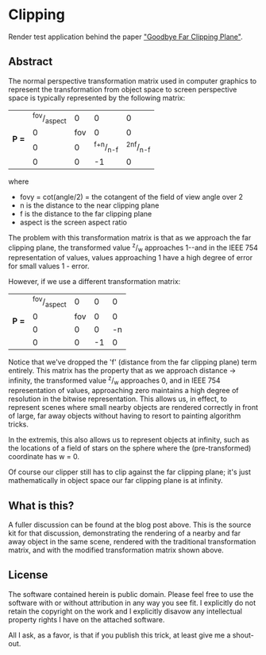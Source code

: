 # Clipping

Render test application behind the paper ["Goodbye Far Clipping Plane"](http://chaosinmotion.com/blog/?p=555).

## Abstract

The normal perspective transformation matrix used in computer graphics to represent the transformation from object space to screen perspective space is typically represented by the following matrix:

<table>
	<tr>
		<td rowspan="4"><b>P =</b></td>
		<td><sup>fov</sup>/<sub>aspect</sub></td>
		<td>0</td>
		<td>0</td>
		<td>0</td>
	</tr>
	<tr>
		<td>0</td>
		<td>fov</td>
		<td>0</td>
		<td>0</td>
	</tr>
	<tr>
		<td>0</td>
		<td>0</td>
		<td><sup>f+n</sup>/<sub>n-f</sup></td>
		<td><sup>2nf</sup>/<sub>n-f</sup></td>
	</tr>
	<tr>
		<td>0</td>
		<td>0</td>
		<td>-1</td>
		<td>0</td>
	</tr>
 </table>
 
where

- fovy = cot(angle/2) = the cotangent of the field of view angle over 2
- n is the distance to the near clipping plane
- f is the distance to the far clipping plane
- aspect is the screen aspect ratio

The problem with this transformation matrix is that as we approach the far clipping plane, the transformed value <sup>z</sup>/<sub>w</sub> approaches 1--and in the IEEE 754 representation of values, values approaching 1 have a high degree of error for small values 1 - error.

However, if we use a different transformation matrix:

<table>
	<tr>
		<td rowspan="4"><b>P =</b></td>
		<td><sup>fov</sup>/<sub>aspect</sub></td>
		<td>0</td>
		<td>0</td>
		<td>0</td>
	</tr>
	<tr>
		<td>0</td>
		<td>fov</td>
		<td>0</td>
		<td>0</td>
	</tr>
	<tr>
		<td>0</td>
		<td>0</td>
		<td>0</td>
		<td>-n</td>
	</tr>
	<tr>
		<td>0</td>
		<td>0</td>
		<td>-1</td>
		<td>0</td>
	</tr>
 </table>

Notice that we've dropped the 'f' (distance from the far clipping plane) term entirely. This matrix has the property that as we approach distance -> infinity, the transformed value <sup>z</sup>/<sub>w</sub> approaches 0, and in IEEE 754 representation of values, approaching zero maintains a high degree of resolution in the bitwise representation. This allows us, in effect, to represent scenes where small nearby objects are rendered correctly in front of large, far away objects without having to resort to painting algorithm tricks.

In the extremis, this also allows us to represent objects at infinity, such as the locations of a field of stars on the sphere where the (pre-transformed) coordinate has w = 0.

Of course our clipper still has to clip against the far clipping plane; it's just mathematically in object space our far clipping plane is at infinity.

## What is this?

A fuller discussion can be found at the blog post above. This is the source kit for that discussion, demonstrating the rendering of a nearby and far away object in the same scene, rendered with the traditional transformation matrix, and with the modified transformation matrix shown above.

## License

The software contained herein is public domain. Please feel free to use the software with or without attribution in any way you see fit. I explicitly do not retain the copyright on the work and I explicitly disavow any intellectual property rights I have on the attached software.

All I ask, as a favor, is that if you publish this trick, at least give me a shout-out.
